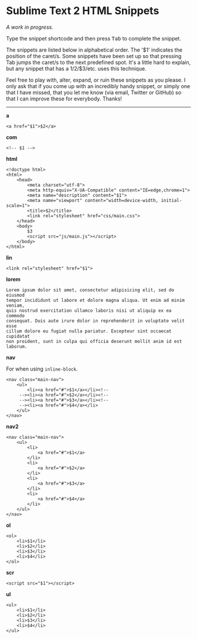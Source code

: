 # Sublime Text 2 HTML Snippets

_A work in progress._

Type the snippet shortcode and then press <kbd>Tab</kbd> to complete the snippet.

The snippets are listed below in alphabetical order. The '$1' indicates the
position of the caret/s. Some snippets have been set up so that pressing Tab
jumps the caret/s to the next predefined spot. It's a little hard to explain,
but any snippet that has a $1/$2/$3/etc. uses this technique.

Feel free to play with, alter, expand, or ruin these snippets as you please. I
only ask that if you come up with an incredibly handy snippet, or simply one
that I have missed, that you let me know (via email, Twitter or GitHub) so that
I can improve these for everybody. Thanks!

---

__a__

    <a href="$1">$2</a>

__com__

    <!-- $1 -->

__html__

    <!doctype html>
    <html>
        <head>
            <meta charset="utf-8">
            <meta http-equiv="X-UA-Compatible" content="IE=edge,chrome=1">
            <meta name="description" content="$1">
            <meta name="viewport" content="width=device-width, initial-scale=1">
            <title>$2</title>
            <link rel="stylesheet" href="css/main.css">
        </head>
        <body>
            $3
            <script src="js/main.js"></script>
        </body>
    </html>

__lin__

    <link rel="stylesheet" href="$1">

__lorem__

    Lorem ipsum dolor sit amet, consectetur adipisicing elit, sed do eiusmod
    tempor incididunt ut labore et dolore magna aliqua. Ut enim ad minim veniam,
    quis nostrud exercitation ullamco laboris nisi ut aliquip ex ea commodo
    consequat. Duis aute irure dolor in reprehenderit in voluptate velit esse
    cillum dolore eu fugiat nulla pariatur. Excepteur sint occaecat cupidatat
    non proident, sunt in culpa qui officia deserunt mollit anim id est laborum.

__nav__

For when using `inline-block`.

    <nav class="main-nav">
        <ul>
            <li><a href="#">$1</a></li><!--
         --><li><a href="#">$2</a></li><!--
         --><li><a href="#">$3</a></li><!--
         --><li><a href="#">$4</a></li>
        </ul>
    </nav>

__nav2__

    <nav class="main-nav">
        <ul>
            <li>
                <a href="#">$1</a>
            </li>
            <li>
                <a href="#">$2</a>
            </li>
            <li>
                <a href="#">$3</a>
            </li>
            <li>
                <a href="#">$4</a>
            </li>
        </ul>
    </nav>

__ol__

    <ol>
        <li>$1</li>
        <li>$2</li>
        <li>$3</li>
        <li>$4</li>
    </ol>

__scr__

    <script src="$1"></script>

__ul__

    <ul>
        <li>$1</li>
        <li>$2</li>
        <li>$3</li>
        <li>$4</li>
    </ul>
